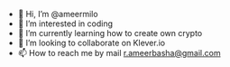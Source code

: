 - 👋 Hi, I’m @ameermilo
- 👀 I’m interested in coding
- 🌱 I’m currently learning how to create own crypto
- 💞️ I’m looking to collaborate on Klever.io
- 📫 How to reach me by mail r.ameerbasha@gmail.com

<!---
ameermilo/ameermilo is a ✨ special ✨ repository because its `README.md` (this file) appears on your GitHub profile.
You can click the Preview link to take a look at your changes.
--->
